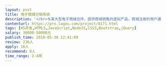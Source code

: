 ```yaml
---                
layout: post       
title: 电子商城分销系统           
description: '</br>与某大型电子商城合作，提供商城销售的虚拟产品，商城注册的用户通过访问商城APP订购我方的产品，我方提供虚拟商品兑换和退货H5页面。</br>主要开发的功能包括：商城调用接口、商品查询、建立订单、接受商城发货通知、推送支付结果、发送卡券给用户、退货退款流程、第三方支付接口、返回订单状态给商城。</br>部署在阿里云，需提供系统源码。</br>要求在6月20日上线试运行，保证项目质量，费用支付方式详谈。</br>'     
contenturl: https://pro.lagou.com/project/8171.html      
tags: [H5开发,HTML5,JavaScript,NodeJS,CSS3,Bootstrap,jQuery]            
salary: 30000-50000元          
publish_time: 2018-05-30 12:41:09         
review: 236人                   
apply: 16人                   
recommend: 0人                   
time_range: 2-4周              
---                 
```

